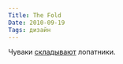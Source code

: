 ```yaml
---
Title: The Fold
Date: 2010-09-19
Tags: дизайн
---
```


Чуваки [складывают](http://blog.leffot.com/2010/08/14/the-fold/) лопатники.